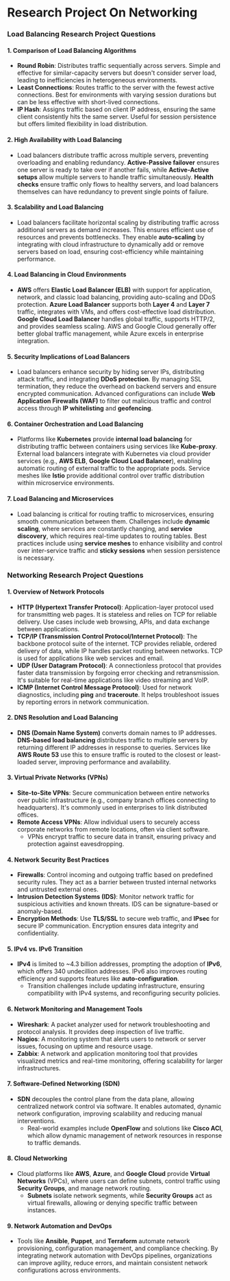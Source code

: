 #  Research Project On Networking

### Load Balancing Research Project Questions

#### 1. **Comparison of Load Balancing Algorithms**
- **Round Robin**: Distributes traffic sequentially across servers. Simple and effective for similar-capacity servers but doesn't consider server load, leading to inefficiencies in heterogeneous environments.
- **Least Connections**: Routes traffic to the server with the fewest active connections. Best for environments with varying session durations but can be less effective with short-lived connections.
- **IP Hash**: Assigns traffic based on client IP address, ensuring the same client consistently hits the same server. Useful for session persistence but offers limited flexibility in load distribution.

#### 2. **High Availability with Load Balancing**
- Load balancers distribute traffic across multiple servers, preventing overloading and enabling redundancy. **Active-Passive failover** ensures one server is ready to take over if another fails, while **Active-Active setups** allow multiple servers to handle traffic simultaneously. **Health checks** ensure traffic only flows to healthy servers, and load balancers themselves can have redundancy to prevent single points of failure.

#### 3. **Scalability and Load Balancing**
- Load balancers facilitate horizontal scaling by distributing traffic across additional servers as demand increases. This ensures efficient use of resources and prevents bottlenecks. They enable **auto-scaling** by integrating with cloud infrastructure to dynamically add or remove servers based on load, ensuring cost-efficiency while maintaining performance.

#### 4. **Load Balancing in Cloud Environments**
- **AWS** offers **Elastic Load Balancer (ELB)** with support for application, network, and classic load balancing, providing auto-scaling and DDoS protection. **Azure Load Balancer** supports both **Layer 4** and **Layer 7** traffic, integrates with VMs, and offers cost-effective load distribution. **Google Cloud Load Balancer** handles global traffic, supports HTTP/2, and provides seamless scaling. AWS and Google Cloud generally offer better global traffic management, while Azure excels in enterprise integration.

#### 5. **Security Implications of Load Balancers**
- Load balancers enhance security by hiding server IPs, distributing attack traffic, and integrating **DDoS protection**. By managing SSL termination, they reduce the overhead on backend servers and ensure encrypted communication. Advanced configurations can include **Web Application Firewalls (WAF)** to filter out malicious traffic and control access through **IP whitelisting** and **geofencing**.


#### 6. **Container Orchestration and Load Balancing**
- Platforms like **Kubernetes** provide **internal load balancing** for distributing traffic between containers using services like **Kube-proxy**. External load balancers integrate with Kubernetes via cloud provider services (e.g., **AWS ELB**, **Google Cloud Load Balancer**), enabling automatic routing of external traffic to the appropriate pods. Service meshes like **Istio** provide additional control over traffic distribution within microservice environments.

#### 7. **Load Balancing and Microservices**
- Load balancing is critical for routing traffic to microservices, ensuring smooth communication between them. Challenges include **dynamic scaling**, where services are constantly changing, and **service discovery**, which requires real-time updates to routing tables. Best practices include using **service meshes** to enhance visibility and control over inter-service traffic and **sticky sessions** when session persistence is necessary.

### Networking Research Project Questions

#### 1. **Overview of Network Protocols**
- **HTTP (Hypertext Transfer Protocol)**: Application-layer protocol used for transmitting web pages. It is stateless and relies on TCP for reliable delivery. Use cases include web browsing, APIs, and data exchange between applications.
- **TCP/IP (Transmission Control Protocol/Internet Protocol)**: The backbone protocol suite of the internet. TCP provides reliable, ordered delivery of data, while IP handles packet routing between networks. TCP is used for applications like web services and email.
- **UDP (User Datagram Protocol)**: A connectionless protocol that provides faster data transmission by forgoing error checking and retransmission. It's suitable for real-time applications like video streaming and VoIP.
- **ICMP (Internet Control Message Protocol)**: Used for network diagnostics, including **ping** and **traceroute**. It helps troubleshoot issues by reporting errors in network communication.

#### 2. **DNS Resolution and Load Balancing**
- **DNS (Domain Name System)** converts domain names to IP addresses. **DNS-based load balancing** distributes traffic to multiple servers by returning different IP addresses in response to queries. Services like **AWS Route 53** use this to ensure traffic is routed to the closest or least-loaded server, improving performance and availability.

#### 3. **Virtual Private Networks (VPNs)**
- **Site-to-Site VPNs**: Secure communication between entire networks over public infrastructure (e.g., company branch offices connecting to headquarters). It's commonly used in enterprises to link distributed offices.
- **Remote Access VPNs**: Allow individual users to securely access corporate networks from remote locations, often via client software.
  - VPNs encrypt traffic to secure data in transit, ensuring privacy and protection against eavesdropping.

#### 4. **Network Security Best Practices**
- **Firewalls**: Control incoming and outgoing traffic based on predefined security rules. They act as a barrier between trusted internal networks and untrusted external ones.
- **Intrusion Detection Systems (IDS)**: Monitor network traffic for suspicious activities and known threats. IDS can be signature-based or anomaly-based.
- **Encryption Methods**: Use **TLS/SSL** to secure web traffic, and **IPsec** for secure IP communication. Encryption ensures data integrity and confidentiality.

#### 5. **IPv4 vs. IPv6 Transition**
- **IPv4** is limited to ~4.3 billion addresses, prompting the adoption of **IPv6**, which offers 340 undecillion addresses. IPv6 also improves routing efficiency and supports features like **auto-configuration**.
  - Transition challenges include updating infrastructure, ensuring compatibility with IPv4 systems, and reconfiguring security policies.

#### 6. **Network Monitoring and Management Tools**
- **Wireshark**: A packet analyzer used for network troubleshooting and protocol analysis. It provides deep inspection of live traffic.
- **Nagios**: A monitoring system that alerts users to network or server issues, focusing on uptime and resource usage.
- **Zabbix**: A network and application monitoring tool that provides visualized metrics and real-time monitoring, offering scalability for larger infrastructures.

#### 7. **Software-Defined Networking (SDN)**
- **SDN** decouples the control plane from the data plane, allowing centralized network control via software. It enables automated, dynamic network configuration, improving scalability and reducing manual interventions.
  - Real-world examples include **OpenFlow** and solutions like **Cisco ACI**, which allow dynamic management of network resources in response to traffic demands.

#### 8. **Cloud Networking**
- Cloud platforms like **AWS**, **Azure**, and **Google Cloud** provide **Virtual Networks** (VPCs), where users can define subnets, control traffic using **Security Groups**, and manage network routing.
  - **Subnets** isolate network segments, while **Security Groups** act as virtual firewalls, allowing or denying specific traffic between instances.

#### 9. **Network Automation and DevOps**
- Tools like **Ansible**, **Puppet**, and **Terraform** automate network provisioning, configuration management, and compliance checking. By integrating network automation with DevOps pipelines, organizations can improve agility, reduce errors, and maintain consistent network configurations across environments.
